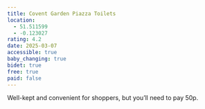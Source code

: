 ```yaml
---
title: Covent Garden Piazza Toilets
location:
  - 51.511599
  - -0.123027
rating: 4.2
date: 2025-03-07
accessible: true
baby_changing: true
bidet: true
free: true
paid: false
---
```

Well-kept and convenient for shoppers, but you’ll need to pay 50p.
